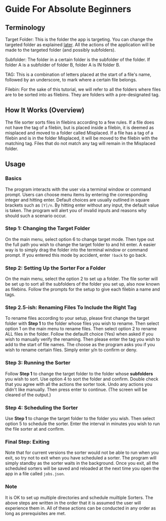 # Guide For Absolute Beginners

## Terminology

Target Folder: This is the folder the app is targeting. You can change the targeted folder as explained [later](#usage). All the actions of the application will be made to the targeted folder (and possibly subfolders).

Subfolder: The folder in a certain folder is the subfolder of the folder. If folder A is a subfolder of folder B, folder A is IN folder B. 

TAG: This is a combination of letters placed at the start of a file's name, followed by an underscore, to mark where a certain file belongs. 

Filebin: For the sake of this tutorial, we will refer to all the folders where files are to be sorted into as filebins. They are folders with a pre-designated tag. 

## How It Works (Overview)

The file sorter sorts files in filebins according to a few rules. If a file does not have the tag of a filebin, but is placed inside a filebin, it is deemed as misplaced and moved to a folder called Misplaced. If a file has a tag of a filebin and is in the folder Misplaced, it will be moved to the filebin with the matching tag. Files that do not match any tag will remain in the Misplaced folder. 

## Usage

### Basics

The program interacts with the user via a terminal window or command prompt. Users can choose menu items by entering the corresponding integer and hitting enter. Default choices are usually outlined in square brackets such as `[Y]/n`. By hitting enter without any input, the default value is taken. The program will alert you of invalid inputs and reasons why should such a scenario occur. 

### Step 1: Changing the Target Folder

On the main menu, select option 6 to change target mode. Then type out the full path you wish to change the target folder to and hit enter. A easier way is to simply drag the folder into the terminal window or command prompt. If you entered this mode by accident, enter `!back` to go back. 

### Step 2: Setting Up the Sorter For a Folder

On the main menu, select the option 2 to set up a folder. The file sorter will be set up to sort all the subfolders of the folder you set up, also now known as filebins. Follow the prompts for the setup to give each filebin a name and tags. 

### Step 2.5-ish: Renaming Files To Include the Right Tag

To rename files according to your setup, please first change the target folder with **Step 1** to the folder whose files you wish to rename. Then select option 1 on the main menu to rename files. Then select option 2 to rename ALL files in the folder. Follow the defaullt choice (Yes) when asked if you wish to manually verify the renaming. Then please enter the tag you wish to add to the start of file names. The choose as the program asks you if you wish to rename certain files. Simply enter y/n to confirm or deny. 

### Step 3: Running the Sorter

Follow **Step 1** to change the target folder to the folder whose **subfolders** you wish to sort. Use option 4 to sort the folder and confirm. Double check that you agree with all the actions the sorter took. Undo any actions you didn't like manually. Then press enter to continue. (The screen will be cleared of the output.)

### Step 4: Scheduling the Sorter

Use **Step 1** to change the target folder to the folder you wish. Then select option 5 to schedule the sorter. Enter the interval in minutes you wish to run the file sorter at and confirm. 

### Final Step: Exiting

Note that for current versions the sorter would not be able to run when you exit, so try not to exit when you have scheduled a sorter. The program will simply standby as the sorter waits in the background. Once you exit, all the scheduled sorters will be saved and reloaded at the next time you open the app in a file called `jobs.json`. 

### Note
It is OK to set up multiple directories and schedule muiltiple Sorters. The above steps are written in the order that it is assumed the user will experience them in. All of these actions can be conducted in any order as long as prerequisites are met. 